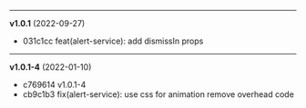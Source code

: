
-------------------
 **v1.0.1**  (2022-09-27) 

* 031c1cc feat(alert-service): add dismissIn props

-------------------
 **v1.0.1-4**  (2022-01-10) 

* c769614 v1.0.1-4
* cb9c1b3 fix(alert-service): use css for animation remove overhead code
